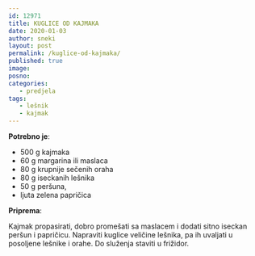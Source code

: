 ```yaml
---
id: 12971
title: KUGLICE OD KAJMAKA
date: 2020-01-03
author: sneki
layout: post
permalink: /kuglice-od-kajmaka/
published: true
image: 
posno: 
categories:
   - predjela
tags:
   - lešnik
   - kajmak
---
```

**Potrebno je**:

* 500 g kajmaka 
* 60 g margarina ili maslaca   
* 80 g krupnije sečenih oraha
* 80 g iseckanih lešnika
* 50 g peršuna,
* ljuta zelena papričica

**Priprema**:

Kajmak propasirati, dobro promešati sa maslacem i dodati sitno iseckan peršun i papričicu. Napraviti
kuglice veličine lešnika, pa ih uvaljati u posoljene lešnike i orahe. Do služenja staviti u frižidor.

  

